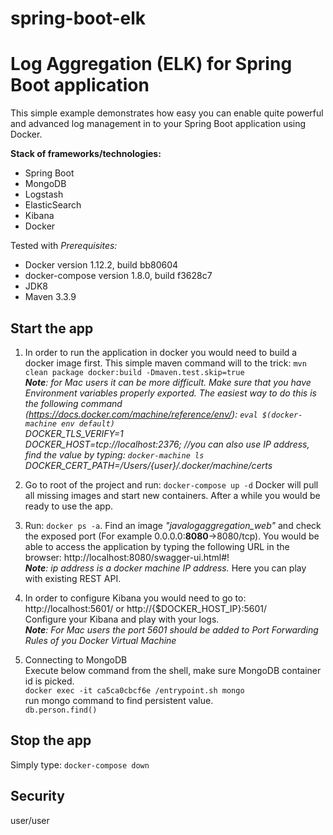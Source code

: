 # spring-boot-elk
Log Aggregation (ELK) for Spring Boot application
========================

This simple example demonstrates how easy you can enable quite powerful and advanced log management in to your Spring Boot application using Docker.

**Stack of frameworks/technologies:**
* Spring Boot
* MongoDB
* Logstash
* ElasticSearch
* Kibana
* Docker

Tested with 
_Prerequisites:_
* Docker version 1.12.2, build bb80604
* docker-compose version 1.8.0, build f3628c7
* JDK8
* Maven 3.3.9

## Start the app

1. In order to run the application in docker you would need to build a docker image first.
This simple maven command will to the trick:
`mvn clean package docker:build -Dmaven.test.skip=true`
<br />_**Note**: for Mac users it can be more difficult.
Make sure that you have Environment variables properly exported.
The easiest way to do this is the following command (https://docs.docker.com/machine/reference/env/): 
`eval $(docker-machine env default)` <br />
DOCKER_TLS_VERIFY=1 <br />
DOCKER_HOST=tcp://localhost:2376; //you can also use IP address, find the value by typing: `docker-machine ls` <br />
DOCKER_CERT_PATH=/Users/{user}/.docker/machine/certs_ <br />

2. Go to root of the project and run: `docker-compose up -d`
Docker will pull all missing images and start new containers.
After a while you would be ready to use the app.


3. Run: `docker ps -a`. Find an image *"javalogaggregation_web"* and check the exposed port (For example 0.0.0.0:**8080**->8080/tcp).
You would be able to access the application by typing the following URL in the browser:
http://localhost:8080/swagger-ui.html#!
<br />_**Note**: ip address is a docker machine IP address._
Here you can play with existing REST API.

4. In order to configure Kibana you would need to go to: 
<br />http://localhost:5601/ or http://{$DOCKER_HOST_IP}:5601/
<br />Configure your Kibana and play with your logs.
<br />_**Note**: For Mac users the port 5601 should be added to Port Forwarding Rules of you Docker Virtual Machine_

5. Connecting to MongoDB
<br />  Execute below command from the shell, make sure MongoDB container id is picked.
<br />  `docker exec -it ca5ca0cbcf6e /entrypoint.sh mongo`
<br />  run mongo command to find persistent value.
<br />  `db.person.find()`

## Stop the app
Simply type: `docker-compose down`

## Security
user/user
